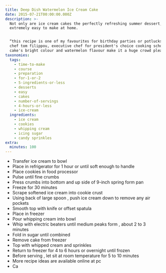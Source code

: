 ```yaml
---
title: Deep Dish Watermelon Ice Cream Cake
date: 2015-07-21T00:00:00.000Z
description: >-
  Not only are ice cream cakes the perfectly refreshing summer dessert, they're
  extremely easy to make at home.


  “this recipe is one of my favourites for birthday parties or potlucks,” says
  chef tom filippou, executive chef for president's choice cooking school. “the
  cake's bright colour and watermelon flavour make it a huge crowd pleaser.
taxonomies:
  tags:
    - time-to-make
    - course
    - preparation
    - for-1-or-2
    - 5-ingredients-or-less
    - desserts
    - easy
    - cakes
    - number-of-servings
    - 4-hours-or-less
    - ice-cream
  ingredients:
    - ice cream
    - cookies
    - whipping cream
    - icing sugar
    - candy sprinkles
extra:
  minutes: 100
---
```

 - Transfer ice cream to bowl
 - Place in refrigerator for 1 hour or until soft enough to handle
 - Place cookies in food processor
 - Pulse until fine crumbs
 - Press crumbs into bottom and up side of 9-inch spring form pan
 - Freeze for 30 minutes
 - Scrape softened ice cream into cookie crust
 - Using back of large spoon , push ice cream down to remove any air pockets
 - Smooth top with knife or offset spatula
 - Place in freezer
 - Pour whipping cream into bowl
 - Whip with electric beaters until medium peaks form , about 2 to 3 minutes
 - Fold in sugar until combined
 - Remove cake from freezer
 - Top with whipped cream and sprinkles
 - Return to freezer for 4 to 6 hours or overnight until frozen
 - Before serving , let sit at room temperature for 5 to 10 minutes
 - More recipe ideas are available online at pc
 - Ca
